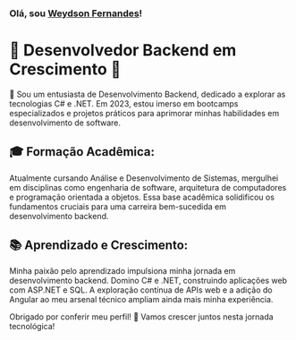### Olá, sou [Weydson Fernandes](https://www.linkedin.com/in/weydson-fernandes/)!

# 🚀 Desenvolvedor Backend em Crescimento 🚀

👋 Sou um entusiasta de Desenvolvimento Backend, dedicado a explorar as tecnologias C# e .NET. Em 2023, estou imerso em bootcamps especializados e projetos práticos para aprimorar minhas habilidades em desenvolvimento de software.

## 🎓 Formação Acadêmica:
Atualmente cursando Análise e Desenvolvimento de Sistemas, mergulhei em disciplinas como engenharia de software, arquitetura de computadores e programação orientada a objetos. Essa base acadêmica solidificou os fundamentos cruciais para uma carreira bem-sucedida em desenvolvimento backend.

## 📚 Aprendizado e Crescimento:
Minha paixão pelo aprendizado impulsiona minha jornada em desenvolvimento backend. Domino C# e .NET, construindo aplicações web com ASP.NET e SQL. A exploração contínua de APIs web e a adição do Angular ao meu arsenal técnico ampliam ainda mais minha experiência.

Obrigado por conferir meu perfil! 🚀 Vamos crescer juntos nesta jornada tecnológica!
